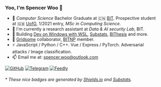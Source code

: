### Yoo, I'm Spencer Woo 👋

- 🍻 _Computer Science_ Bachelor Graduate at 🇨🇳 [BIT](http://www.bit.edu.cn/). Prospective student at 🇬🇧 [UofG](https://www.gla.ac.uk/), 1/2021 entry, _MSc in Computing Science_.
- 🔭 I'm currently a research assistant at _Data & AI security Lab_, BIT.
- 👯 Building [Dev on Windows with WSL](https://dowww.spencerwoo.com/), [Substats](https://api.spencerwoo.com/substats/), [BIThesis](https://github.com/BITNP/BIThesis) and more.
- 🥑 [Gridsome](https://github.com/gridsome) collaborator, [BITNP](https://github.com/BITNP) member.
- ⚡ JavaScript / Python / C++. Vue / Express / PyTorch. Adversarial attacks / Image classification.
- 📫 Email me at: [spencer.woo@outlook.com](mailto:spencer.woo@outlook.com)

[![GitHub](https://img.shields.io/badge/dynamic/json?logo=github&label=GitHub+Followers&labelColor=282c34&color=181717&query=%24.data.totalSubs&url=https%3A%2F%2Fapi.spencerwoo.com%2Fsubstats%2F%3Fsource%3Dgithub%26queryKey%3Dspencerwooo&longCache=true)](https://github.com/spencerwooo)
[![Telegram](https://img.shields.io/badge/dynamic/json?logo=telegram&label=%40realSpencerWoo&labelColor=2CA5E0&color=282c34&query=%24.data.totalSubs&url=https%3A%2F%2Fapi.spencerwoo.com%2Fsubstats%2F%3Fsource%3Dtelegram%26queryKey%3DrealSpencerWoo&longCache=true)](https://t.me/realSpencerWoo)
[![Feedly](https://img.shields.io/badge/dynamic/json?logo=rss&logoColor=white&label=RSS&labelColor=ffa500&suffix=+subscribers&color=282c34&query=%24.data.totalSubs&url=https%3A%2F%2Fapi.spencerwoo.com%2Fsubstats%2F%3Fsource%3Dfeedly%257Cinoreader%26queryKey%3Dhttps%3A%2F%2Fblog.spencerwoo.com%2Fposts%2Findex.xml&longCache=true)](https://blog.spencerwoo.com/)

<h6>* These nice badges are generated by <a href="https://shields.io/">Shields.io</a> and <a href="https://github.com/spencerwooo/Substats">Substats</a>.</h6>

<!--
**spencerwooo/spencerwooo** is a ✨ _special_ ✨ repository because its `README.md` (this file) appears on your GitHub profile.

Here are some ideas to get you started:

- 🔭 I’m currently working on ...
- 🌱 I’m currently learning ...
- 👯 I’m looking to collaborate on ...
- 🤔 I’m looking for help with ...
- 💬 Ask me about ...
- 📫 How to reach me: ...
- 😄 Pronouns: ...
- ⚡ Fun fact: ...
-->
